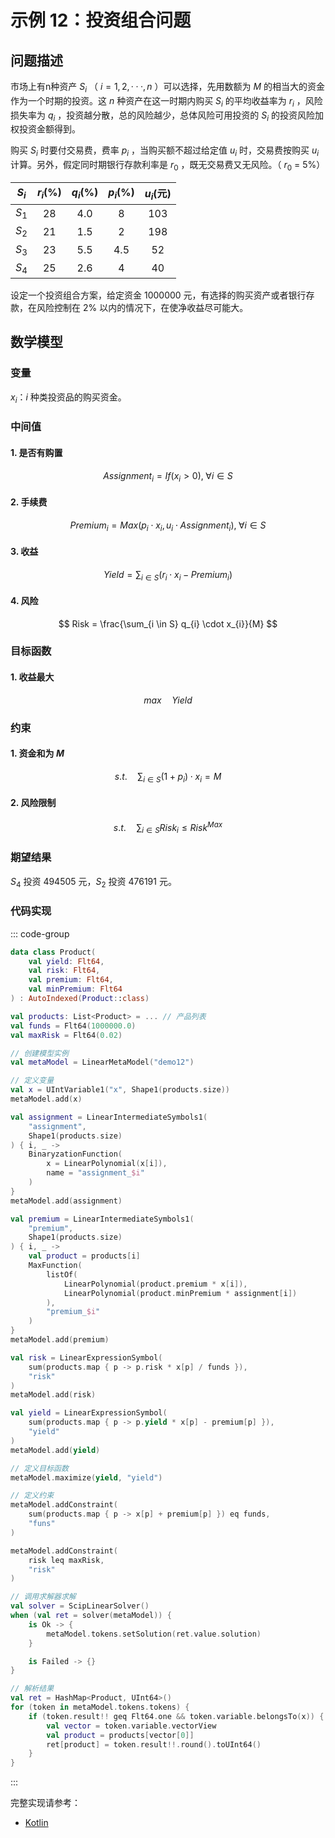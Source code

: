 # 示例 12：投资组合问题

## 问题描述

市场上有n种资产 $S_{i}$ （ $i=1, 2, ···, n$ ）可以选择，先用数额为 $M$ 的相当大的资金作为一个时期的投资。这 $n$ 种资产在这一时期内购买 $S_{i}$ 的平均收益率为 $r_{i}$ ，风险损失率为 $q_{i}$ ，投资越分散，总的风险越少，总体风险可用投资的 $S_{i}$ 的投资风险加权投资金额得到。

购买 $S_{i}$ 时要付交易费，费率 $p_{i}$ ，当购买额不超过给定值 $u_{i}$ 时，交易费按购买 $u_{i}$ 计算。另外，假定同时期银行存款利率是 $r_{0}$ ，既无交易费又无风险。（ $r_{0}$ = 5%）

| $S_{i}$ | $r_{i}$(%) | $q_{i}$(%) | $p_{i}$(%) | $u_{i}$(元) |
| :-----: | :--------: | :--------: | :--------: | :---------: |
| $S_{1}$ |     28     |    4.0     |     8      |     103     |
| $S_{2}$ |     21     |    1.5     |     2      |     198     |
| $S_{3}$ |     23     |    5.5     |    4.5     |     52      |
| $S_{4}$ |     25     |    2.6     |     4      |     40      |

设定一个投资组合方案，给定资金 $1000000$ 元，有选择的购买资产或者银行存款，在风险控制在 $2\%$ 以内的情况下，在使净收益尽可能大。

## 数学模型

### 变量

$x_{i}$：$i$ 种类投资品的购买资金。

### 中间值

#### 1. 是否有购置

$$
Assignment_{i} = If(x_{i} > 0), \; \forall i \in S
$$

#### 2. 手续费

$$
Premium_{i} = Max(p_{i} \cdot x_{i}, \, u_{i} \cdot Assignment_{i}), \; \forall i \in S
$$

#### 3. 收益

$$
Yield = \sum_{i \in S} (r_{i} \cdot x_{i} - Premium_{i})
$$

#### 4. 风险

$$
Risk = \frac{\sum_{i \in S} q_{i} \cdot x_{i}}{M}
$$

### 目标函数

#### 1. 收益最大

$$
max \quad Yield
$$

### 约束

#### 1. 资金和为 $M$

$$
s.t. \quad \sum_{i \in S}(1 + p_{i}) \cdot x_{i} = M
$$

#### 2. 风险限制

$$
s.t. \quad \sum_{i \in S} Risk_{i} \leq Risk^{Max}
$$

### 期望结果

$S_{4}$ 投资 $494505$ 元，$S_{2}$ 投资 $476191$ 元。

### 代码实现

::: code-group

```kotlin
data class Product(
    val yield: Flt64,
    val risk: Flt64,
    val premium: Flt64,
    val minPremium: Flt64
) : AutoIndexed(Product::class)

val products: List<Product> = ... // 产品列表
val funds = Flt64(1000000.0)
val maxRisk = Flt64(0.02)

// 创建模型实例
val metaModel = LinearMetaModel("demo12")

// 定义变量
val x = UIntVariable1("x", Shape1(products.size))
metaModel.add(x)

val assignment = LinearIntermediateSymbols1(
    "assignment",
    Shape1(products.size)
) { i, _ ->
    BinaryzationFunction(
        x = LinearPolynomial(x[i]),
        name = "assignment_$i"
    )
}
metaModel.add(assignment)

val premium = LinearIntermediateSymbols1(
    "premium",
    Shape1(products.size)
) { i, _ ->
    val product = products[i]
    MaxFunction(
        listOf(
            LinearPolynomial(product.premium * x[i]),
            LinearPolynomial(product.minPremium * assignment[i])
        ),
        "premium_$i"
    )
}
metaModel.add(premium)

val risk = LinearExpressionSymbol(
    sum(products.map { p -> p.risk * x[p] / funds }),
    "risk"
)
metaModel.add(risk)

val yield = LinearExpressionSymbol(
    sum(products.map { p -> p.yield * x[p] - premium[p] }),
    "yield"
)
metaModel.add(yield)

// 定义目标函数
metaModel.maximize(yield, "yield")

// 定义约束
metaModel.addConstraint(
    sum(products.map { p -> x[p] + premium[p] }) eq funds,
    "funs"
)

metaModel.addConstraint(
    risk leq maxRisk,
    "risk"
)

// 调用求解器求解
val solver = ScipLinearSolver()
when (val ret = solver(metaModel)) {
    is Ok -> {
        metaModel.tokens.setSolution(ret.value.solution)
    }

    is Failed -> {}
}

// 解析结果
val ret = HashMap<Product, UInt64>()
for (token in metaModel.tokens.tokens) {
    if (token.result!! geq Flt64.one && token.variable.belongsTo(x)) {
        val vector = token.variable.vectorView
        val product = products[vector[0]]
        ret[product] = token.result!!.round().toUInt64()
    }
}
```

:::

完整实现请参考：

- [Kotlin](https://github.com/fuookami/ospf/blob/main/examples/ospf-kotlin-example/src/main/fuookami/ospf/kotlin/example/core_demo/Demo12.kt)
